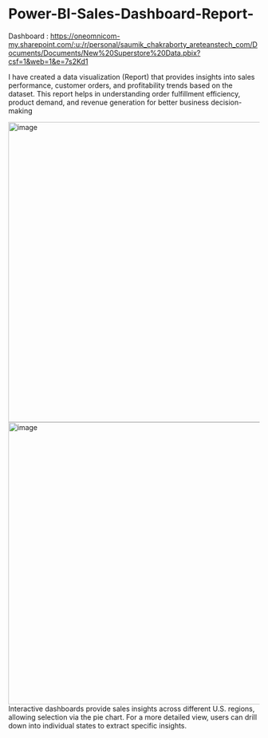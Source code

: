 # Power-BI-Sales-Dashboard-Report-

Dashboard : https://oneomnicom-my.sharepoint.com/:u:/r/personal/saumik_chakraborty_areteanstech_com/Documents/Documents/New%20Superstore%20Data.pbix?csf=1&web=1&e=7s2Kd1

I have created a data visualization (Report) that provides insights into sales performance, customer orders, and profitability trends based on the dataset. This report helps in understanding order fulfillment efficiency, product demand, and revenue generation for better business decision-making

<img width="602" alt="image" src="https://github.com/user-attachments/assets/e5c9830e-afba-4772-bc2d-702814e3da0b" />
<img width="566" alt="image" src="https://github.com/user-attachments/assets/20425245-560e-4197-9703-bd2741106baa" />
Interactive dashboards provide sales insights across different U.S. regions, allowing selection via the pie chart. For a more detailed view, users can drill down into individual states to extract specific insights.
